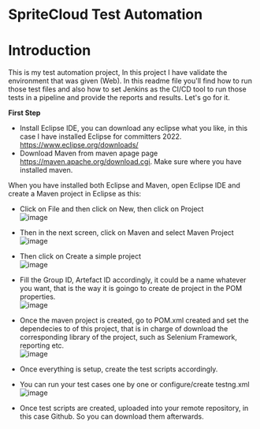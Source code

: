 # SpriteCloud Test Automation

# Introduction
This is my test automation project, In this project I  have validate the environment that was given (Web). In this readme file you'll find how to run those test files and also how to set Jenkins as the CI/CD tool to run those tests in a pipeline and provide the reports and results. Let's go for it.

<b>First Step</b></br>
* Install Eclipse IDE, you can download any eclipse what you like, in this case I have installed Eclipse for committers 2022. https://www.eclipse.org/downloads/
* Download Maven from maven apage page https://maven.apache.org/download.cgi. Make sure where you have installed maven. <br>
 
When you have installed both Eclipse and Maven, open Eclipse IDE and create a Maven project in Eclipse as this: <br>
 * Click on File and then click on New, then click on Project<br>
![image](https://user-images.githubusercontent.com/17472758/214378808-a624c0d6-78b9-4d5d-b9bb-cc5c06e329da.png)
* Then in the next screen, click on Maven and select Maven Project<br>
 ![image](https://user-images.githubusercontent.com/17472758/214379064-9e0af1f9-4121-4f81-8e76-7c68d6e3bdb2.png)
* Then click on Create a simple project<br>
 ![image](https://user-images.githubusercontent.com/17472758/214379478-fc24c40d-b860-4132-9dd7-c4f4d47e9fbe.png)
* Fill the Group ID, Artefact ID accordingly, it could be a name whatever you want, that is the way it is goingo to create de project in the POM properties.<br>
 ![image](https://user-images.githubusercontent.com/17472758/214379763-7da2d24d-3ecb-4e6e-9a7d-13a7d9d1f908.png)

* Once the maven project is created, go to POM.xml created and set the dependecies to of this project, that is in charge of download the corresponding library of the project, such as Selenium Framework, reporting etc.<br>
 ![image](https://user-images.githubusercontent.com/17472758/214380373-485795a8-e3d0-4c7e-8062-66b06bb9b147.png)
 * Once everything is setup, create the test scripts accordingly.
 * You can run your test cases one by one or configure/create testng.xml<br>
 ![image](https://user-images.githubusercontent.com/17472758/214382372-e90467f2-2930-409f-8eca-f87d6ff54e40.png)

 
* Once test scripts are created, uploaded into your remote repository, in this case Github. So you can download them afterwards.


 
